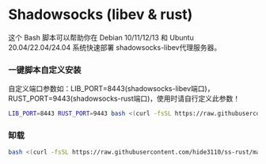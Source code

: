 # Shadowsocks (libev & rust)

这个 Bash 脚本可以帮助你在 Debian 10/11/12/13 和 Ubuntu 20.04/22.04/24.04 系统快速部署 shadowsocks-libev代理服务器。

### 一键脚本自定义安装
自定义端口参数如：LIB_PORT=8443(shadowsocks-libev端口)，RUST_PORT=9443(shadowsocks-rust端口)，使用时请自行定义此参数！
```bash
LIB_PORT=8443 RUST_PORT=9443 bash <(curl -fsSL https://raw.githubusercontent.com/hide3110/ss-rust/main/install.sh)
```

### 缷载
```bash
bash <(curl -fsSL https://raw.githubusercontent.com/hide3110/ss-rust/main/uninstall.sh)
```

